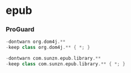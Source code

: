# epub

### ProGuard

```groovy
-dontwarn org.dom4j.**
-keep class org.dom4j.** { *; }

-dontwarn com.sunzn.epub.library.**
-keep class com.sunzn.epub.library.** { *; }
```